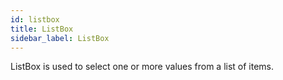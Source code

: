 ```yaml
---
id: listbox
title: ListBox
sidebar_label: ListBox
---
```


ListBox is used to select one or more values from a list of items.